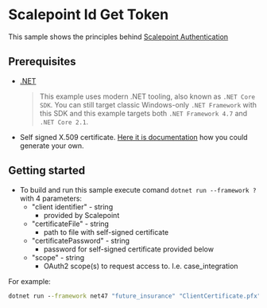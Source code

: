 # Scalepoint Id Get Token

This sample shows the principles behind [Scalepoint Authentication](https://dev.scalepoint.com/authentication)

## Prerequisites

* [.NET](https://www.microsoft.com/net/download)
  > This example uses modern .NET tooling, also known as `.NET Core SDK`. You can still target classic Windows-only `.NET Framework` with this SDK and this example targets both `.NET Framework 4.7` and `.NET Core 2.1`.
* Self signed X.509 certificate. [Here it is documentation](https://dev.scalepoint.com/authentication/#self-signed-certificate-generation) how you could generate your own.

## Getting started

* To build and run this sample execute comand `dotnet run --framework ?` with 4 parameters:
  * "client identifier" - string
    * provided by Scalepoint
  * "certificateFile" - string
    * path to file with self-signed certificate
  * "certificatePassword" - string
    * password for self-signed certificate provided below
  * "scope" - string
    * OAuth2 scope(s) to request access to. I.e. case_integration

For example:

```cmd
dotnet run --framework net47 "future_insurance" "ClientCertificate.pfx" "password" "case_integration"
```
